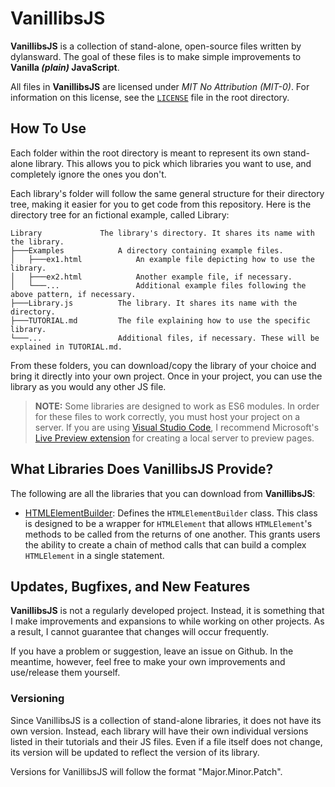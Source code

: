 # VanillibsJS  
**VanillibsJS** is a collection of stand-alone, open-source files written by dylansward. The goal of these files is to make simple improvements to **Vanilla *(plain)* JavaScript**.  

All files in **VanillibsJS** are licensed under *MIT No Attribution (MIT-0)*. For information on this license, see the [`LICENSE`](https://github.com/dylansward/VanillibsJS/blob/main/LICENSE) file in the root directory.  

## How To Use  
Each folder within the root directory is meant to represent its own stand-alone library. This allows you to pick which libraries you want to use, and completely ignore the ones you don't.  

Each library's folder will follow the same general structure for their directory tree, making it easier for you to get code from this repository. Here is the directory tree for an fictional example, called Library:  

``` 
Library             The library's directory. It shares its name with the library.
├───Examples            A directory containing example files.
│   ├───ex1.html            An example file depicting how to use the library.
│   ├───ex2.html            Another example file, if necessary.
│   └───...                 Additional example files following the above pattern, if necessary.
├───Library.js          The library. It shares its name with the directory.
├───TUTORIAL.md         The file explaining how to use the specific library.
└───...                 Additional files, if necessary. These will be explained in TUTORIAL.md.
```

From these folders, you can download/copy the library of your choice and bring it directly into your own project. Once in your project, you can use the library as you would any other JS file.  

> **NOTE:** Some libraries are designed to work as ES6 modules. In order for these files to work correctly, you must host your project on a server. If you are using [Visual Studio Code](https://code.visualstudio.com/), I recommend Microsoft's [Live Preview extension](https://marketplace.visualstudio.com/items?itemName=ms-vscode.live-server) for creating a local server to preview pages.  

## What Libraries Does VanillibsJS Provide?  
The following are all the libraries that you can download from **VanillibsJS**:  
+ [HTMLElementBuilder](https://github.com/dylansward/VanillibsJS/tree/main/HTMLElementBuilder): Defines the `HTMLElementBuilder` class. This class is designed to be a wrapper for `HTMLElement` that allows `HTMLElement`'s methods to be called from the returns of one another. This grants users the ability to create a chain of method calls that can build a complex `HTMLElement` in a single statement.  

## Updates, Bugfixes, and New Features  
**VanillibsJS** is not a regularly developed project. Instead, it is something that I make improvements and expansions to while working on other projects. As a result, I cannot guarantee that changes will occur frequently.  

If you have a problem or suggestion, leave an issue on Github. In the meantime, however, feel free to make your own improvements and use/release them yourself.  

### Versioning  
Since VanillibsJS is a collection of stand-alone libraries, it does not have its own version. Instead, each library will have their own individual versions listed in their tutorials and their JS files. Even if a file itself does not change, its version will be updated to reflect the version of its  library.  

Versions for VanillibsJS will follow the format "Major.Minor.Patch".  